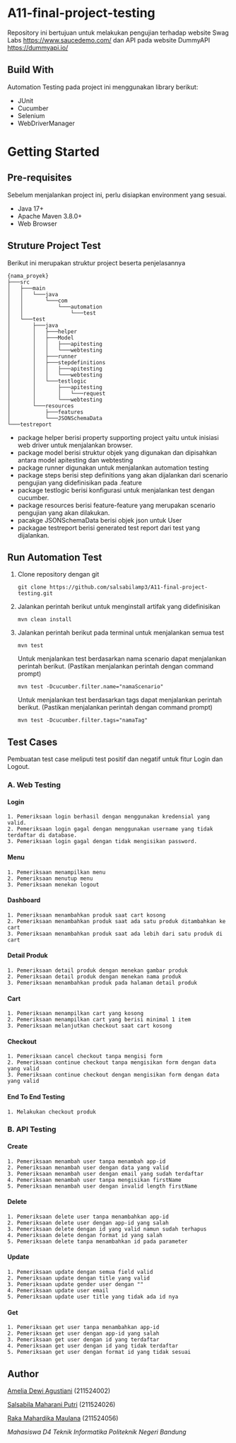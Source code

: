 # A11-final-project-testing

Repository ini bertujuan untuk melakukan pengujian terhadap website Swag Labs https://www.saucedemo.com/ dan API pada website DummyAPI https://dummyapi.io/

## Build With
Automation Testing pada project ini menggunakan library berikut:
 <ul>
    <li>JUnit</li>
    <li>Cucumber</li>
    <li>Selenium</li>
    <li>WebDriverManager</li>
 </ul>
 
# Getting Started
## Pre-requisites
Sebelum menjalankan project ini, perlu disiapkan environment yang sesuai.
<ul>
  <li>Java 17+</li>
  <li>Apache Maven 3.8.0+</li>
  <li>Web Browser</li>
</ul>

## Struture Project Test
Berikut ini merupakan struktur project beserta penjelasannya
```
{nama_proyek}
├───src
│   ├───main
│   │   └───java
│   │       └───com
│   │           └───automation
│   │               └───test
│   └───test
│       ├───java
│       │   ├───helper
│       │   ├───Model
│       │   │   ├───apitesting
│       │   │   └───webtesting
│       │   ├───runner
│       │   ├───stepdefinitions
│       │   │   ├───apitesting
│       │   │   └───webtesting
│       │   └───testlogic
│       │       ├───apitesting
│       │       │   └───request
│       │       └───webtesting
│       └───resources
│           ├───features
│           └───JSONSchemaData
└───testreport
```
<ul>
 <li>package helper berisi property supporting project yaitu untuk inisiasi web driver untuk menjalankan browser.</li>
 <li>package model berisi struktur objek yang digunakan dan dipisahkan antara model apitesting dan webtesting</li>
 <li>package runner digunakan untuk menjalankan automation testing</li>
 <li>package steps berisi step definitions yang akan dijalankan dari scenario pengujian yang didefinisikan pada .feature</li>
 <li>package testlogic berisi konfigurasi untuk menjalankan test dengan cucumber.</li>
 <li>package resources berisi feature-feature yang merupakan scenario pengujian yang akan dilakukan.</li>
 <li>pacakge JSONSchemaData berisi objek json untuk User</li>
 <li>packagae testreport berisi generated test report dari test yang dijalankan.</li>
</ul>

## Run Automation Test
1. Clone repository dengan git
   ```
   git clone https://github.com/salsabilamp3/A11-final-project-testing.git
   ```
2. Jalankan perintah berikut untuk menginstall artifak yang didefinisikan
   ```
   mvn clean install
   ```
3. Jalankan perintah berikut pada terminal untuk menjalankan semua test
   ```
   mvn test
   ```
   Untuk menjalankan test berdasarkan nama scenario dapat menjalankan perintah berikut. (Pastikan menjalankan perintah dengan command prompt)
   ```
   mvn test -Dcucumber.filter.name="namaScenario"
   ```
   Untuk menjalankan test berdasarkan tags dapat menjalankan perintah berikut. (Pastikan menjalankan perintah dengan command prompt)
   ```
   mvn test -Dcucumber.filter.tags="namaTag"
   ```

## Test Cases
Pembuatan test case meliputi test positif dan negatif untuk fitur Login dan Logout.

### A. Web Testing

#### Login
```
1. Pemeriksaan login berhasil dengan menggunakan kredensial yang valid.
2. Pemeriksaan login gagal dengan menggunakan username yang tidak terdaftar di database.
3. Pemeriksaan login gagal dengan tidak mengisikan password.
```

#### Menu
```
1. Pemeriksaan menampilkan menu
2. Pemeriksaan menutup menu
3. Pemeriksaan menekan logout
```

#### Dashboard
```
1. Pemeriksaan menambahkan produk saat cart kosong
2. Pemeriksaan menambahkan produk saat ada satu produk ditambahkan ke cart
3. Pemeriksaan menambahkan produk saat ada lebih dari satu produk di cart
```

#### Detail Produk
```
1. Pemeriksaan detail produk dengan menekan gambar produk
2. Pemeriksaan detail produk dengan menekan nama produk
3. Pemeriksaan menambahkan produk pada halaman detail produk
```

#### Cart
```
1. Pemeriksaan menampilkan cart yang kosong
2. Pemeriksaan menampilkan cart yang berisi minimal 1 item
3. Pemeriksaan melanjutkan checkout saat cart kosong
```

#### Checkout
```
1. Pemeriksaan cancel checkout tanpa mengisi form
2. Pemeriksaan continue checkout tanpa mengisikan form dengan data yang valid
3. Pemeriksaan continue checkout dengan mengisikan form dengan data yang valid
```

#### End To End Testing
```
1. Melakukan checkout produk
```

### B. API Testing

#### Create
```
1. Pemeriksaan menambah user tanpa menambah app-id
2. Pemeriksaan menambah user dengan data yang valid
3. Pemeriksaan menambah user dengan email yang sudah terdaftar
4. Pemeriksaan menambah user tanpa mengisikan firstName
5. Pemeriksaan menambah user dengan invalid length firstName
```

#### Delete
```
1. Pemeriksaan delete user tanpa menambahkan app-id
2. Pemeriksaan delete user dengan app-id yang salah
3. Pemeriksaan delete dengan id yang valid namun sudah terhapus
4. Pemeriksaan delete dengan format id yang salah
5. Pemeriksaan delete tanpa menambahkan id pada parameter
```

#### Update
```
1. Pemeriksaan update dengan semua field valid
2. Pemeriksaan update dengan title yang valid
3. Pemeriksaan update gender user dengan ""
4. Pemeriksaan update user email
5. Pemeriksaan update user title yang tidak ada id nya
```

#### Get
```
1. Pemeriksaan get user tanpa menambahkan app-id
2. Pemeriksaan get user dengan app-id yang salah
3. Pemeriksaan get user dengan id yang terdaftar
4. Pemeriksaan get user dengan id yang tidak terdaftar
5. Pemeriksaan get user dengan format id yang tidak sesuai
```

## Author
[Amelia Dewi Agustiani](https://github.com/ameliadewi19) (211524002)

[Salsabila Maharani Putri](https://github.com/salsabilamp3) (211524026)

[Raka Mahardika Maulana](https://github.com/Rakamhrdka17) (211524056)

_Mahasiswa D4 Teknik Informatika Politeknik Negeri Bandung_
